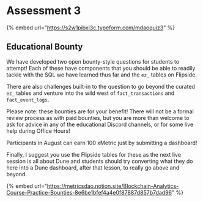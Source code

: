 # Assessment 3

{% embed url="https://s2w1pibxi3c.typeform.com/mdaoquiz3" %}

## **Educational Bounty**

We have developed two open bounty-style questions for students to attempt! Each of these have components that you should be able to readily tackle with the SQL we have learned thus far and the `ez_` tables on Flipside.&#x20;

There are also challenges built-in to the question to go beyond the curated `ez_` tables and venture into the wild west of `fact_transactions` and `fact_event_logs`.

Please note: these bounties are for your benefit! There will not be a formal review process as with paid bounties, but you are more than welcome to ask for advice in any of the educational Discord channels, or for some live help during Office Hours!

Participants in August can earn 100 xMetric just by submitting a dashboard!

Finally, I suggest you use the Flipside tables for these as the next live session is all about Dune and students should try converting what they do here into a Dune dashboard, after that lesson, to really go above and beyond.

{% embed url="https://metricsdao.notion.site/Blockchain-Analytics-Course-Practice-Bounties-8e6be1bfef4a4e0f87887d857b7dad96" %}
